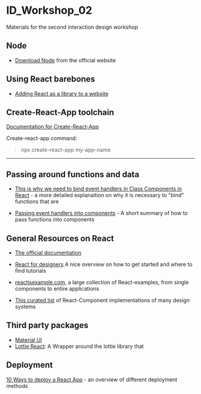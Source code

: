 # ID_Workshop_02
Materials for the second interaction design workshop

## Node

- [Download Node](https://nodejs.org/en/) from the official website

## Using React barebones

- [Adding React as a library to a website](https://reactjs.org/docs/add-react-to-a-website.html) 

## Create-React-App toolchain

[Documentation for Create-React-App](https://create-react-app.dev/docs/getting-started/)

Create-react-app command:

> npx create-react-app my-app-name

---

## Passing around functions and data

- [This is why we need to bind event handlers in Class Components in React](https://www.freecodecamp.org/news/this-is-why-we-need-to-bind-event-handlers-in-class-components-in-react-f7ea1a6f93eb/) - a more detailed explanaition on why it is necessary to "bind" functions that are

- [Passing event handlers into components](https://reactjs.org/docs/faq-functions.html) - A short summary of how to pass functions into components


## General Resources on React

- [The official documentation](https://reactjs.org/docs/getting-started.html)

- [React for designers](https://reactfordesigners.com/) A nice overview on how to get started and where to find tutorials

- [reactjsexample.com](https://reactjsexample.com/), a large collection of React-examples, from single components to entire applications

- [This curated list](https://github.com/jbranchaud/awesome-react-design-systems) of React-Component implementations of many design systems

## Third party packages

- [Material UI](https://material-ui.com/)
- [Lottie React](https://gamote.github.io/lottie-react/): A Wrapper around the lottie library that 

## Deployment

[10 Ways to deploy a React App](https://blog.logrocket.com/8-ways-to-deploy-a-react-app-for-free/) - an overview of different deployment methods